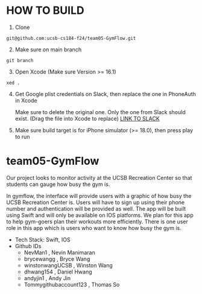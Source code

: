 # HOW TO BUILD

1. Clone

```
git@github.com:ucsb-cs184-f24/team05-GymFlow.git
```

2. Make sure on main branch

```
git branch
```

3. Open Xcode (Make sure Version >= 16.1)

```
xed .
``` 

4. Get Google plist credentials on Slack, then replace the one in PhoneAuth in Xcode

   Make sure to delete the original one. Only the one from Slack should exist. (Drag the file into Xcode to replace)
   [LINK TO SLACK](https://ucsb-cs184-f24.slack.com/files/U07PH3AMD1S/F07TNUEDCFQ/googleservice-info.plist)

6. Make sure build target is for iPhone simulator (>= 18.0), then press play to run

# team05-GymFlow

Our project looks to monitor activity at the UCSB Recreation Center so that students can gauge how busy the gym is.

In gymflow, the interface will provide users with a graphic of how busy the UCSB Recreation Center is. Users will have to sign up using their phone number and authentication will be provided as well. The app will be built using Swift and will only be available on IOS platforms. We plan for this app to help gym-goers plan their workouts more efficiently. There is one user role in this app which is users who want to know how busy the gym is.

- Tech Stack: Swift, IOS
- Github IDs
  * NevMan1 , Nevin Manimaran
  * brycewangg , Bryce Wang
  * winstonwangUCSB , Winston Wang
  * dhwang154 , Daniel Hwang
  * andyjin1 , Andy Jin
  * Tommygithubaccount123 , Thomas So
